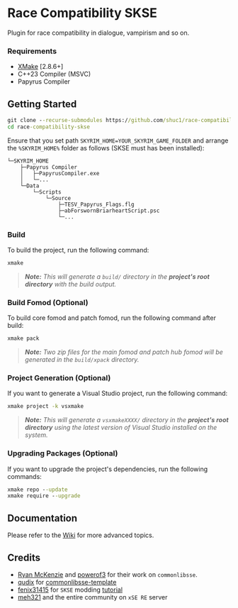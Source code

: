 # Race Compatibility SKSE

Plugin for race compatibility in dialogue, vampirism and so on.
### Requirements
* [XMake](https://xmake.io) [2.8.6+]
* C++23 Compiler (MSVC)
* Papyrus Compiler

## Getting Started
```bat
git clone --recurse-submodules https://github.com/shuc1/race-compatibility-skse.git
cd race-compatibility-skse
```

Ensure that you set path `SKYRIM_HOME=YOUR_SKYRIM_GAME_FOLDER` and arrange the `%SKYRIM_HOME%` folder as follows (SKSE must has been installed):
```
└─SKYRIM_HOME
    ├─Papyrus Compiler
    │   ├─PapyrusCompiler.exe
    │   └─...
    └─Data
        └─Scripts
            └─Source
                ├─TESV_Papyrus_Flags.flg
                ├─abForswornBriarheartScript.psc
                └─...
```

### Build
To build the project, run the following command:
```bat
xmake
```

> ***Note:*** *This will generate a `build/` directory in the **project's root directory** with the build output.*
### Build Fomod (Optional)
To build core fomod and patch fomod, run the following command after build:
```bat
xmake pack
```

> ***Note:*** *Two zip files for the main fomod and patch hub fomod will be generated in the `build/xpack` directory.*
### Project Generation (Optional)
If you want to generate a Visual Studio project, run the following command:
```bat
xmake project -k vsxmake
```

> ***Note:*** *This will generate a `vsxmakeXXXX/` directory in the **project's root directory** using the latest version of Visual Studio installed on the system.*
### Upgrading Packages (Optional)
If you want to upgrade the project's dependencies, run the following commands:
```bat
xmake repo --update
xmake require --upgrade
```

## Documentation
Please refer to the [Wiki](../../wiki/Home) for more advanced topics.

## Credits
- [Ryan McKenzie](https://github.com/Ryan-rsm-McKenzie) and [powerof3](https://github.com/powerof3) for their work on `commonlibsse`.
- [qudix](https://github.com/qudix) for [commonlibsse-template](https://github.com/qudix/commonlibsse-template)
- [fenix31415](https://github.com/fenix31415) for `SKSE` modding [tutorial](https://www.youtube.com/watch?v=PunbccQr9xk)
- [meh321](https://github.com/meh321) and the entire community on `xSE RE` server